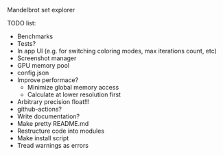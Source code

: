 Mandelbrot set explorer

TODO list:
- Benchmarks
- Tests?
- In app UI (e.g. for switching coloring modes, max iterations count, etc)
- Screenshot manager
- GPU memory pool
- config.json
- Improve performace?
  - Minimize global memory access
  - Calculate at lower resolution first
- Arbitrary precision float!!!
- github-actions?
- Write documentation?
- Make pretty README.md
- Restructure code into modules
- Make install script
- Tread warnings as errors